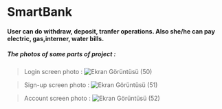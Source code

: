 # SmartBank
#### User can do withdraw, deposit, tranfer operations. Also she/he can pay electric, gas,interner, water bills.
##### The photos of some parts of project :
> Login screen photo :
![Ekran Görüntüsü (50)](https://user-images.githubusercontent.com/80145532/125034618-d7cfac00-e0a1-11eb-9874-7b5e10540dbd.png)




> Sign-up screen photo :
![Ekran Görüntüsü (51)](https://user-images.githubusercontent.com/80145532/125034651-e0c07d80-e0a1-11eb-9c64-5fd145042e2c.png)




>Account screen photo :
![Ekran Görüntüsü (52)](https://user-images.githubusercontent.com/80145532/125034667-e61dc800-e0a1-11eb-891a-662518792e6b.png)

